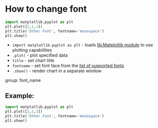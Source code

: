 # How to change font

```python
import matplotlib.pyplot as plt
plt.plot([2,1,3])
plt.title('Other Font', fontname='monospace')
plt.show()
```

- `import matplotlib.pyplot as plt` - loads [lib:Matplotlib module](python-matplotlib/how-to-install-matplotlib-python-lib-in-ubuntu-ubuntuversion) to use plotting capabilities
- `.plot(` - plot specified data
- `title` - set chart title
- `fontname` - set font face from the [list of supported fonts](/python-matplotlib/how-to-list-supported-fonts)
- `.show()` - render chart in a separate window

group: font_name

## Example: 
```python
import matplotlib.pyplot as plt
plt.plot([2,1,3])
plt.title('Other Font', fontname='monospace')
plt.show()
```

